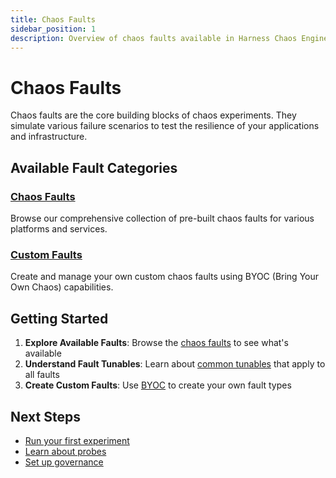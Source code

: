 ```yaml
---
title: Chaos Faults
sidebar_position: 1
description: Overview of chaos faults available in Harness Chaos Engineering
---
```


# Chaos Faults

Chaos faults are the core building blocks of chaos experiments. They simulate various failure scenarios to test the resilience of your applications and infrastructure.

## Available Fault Categories

### [Chaos Faults](./chaos-faults)
Browse our comprehensive collection of pre-built chaos faults for various platforms and services.

### [Custom Faults](./custom-faults)
Create and manage your own custom chaos faults using BYOC (Bring Your Own Chaos) capabilities.

## Getting Started

1. **Explore Available Faults**: Browse the [chaos faults](./chaos-faults) to see what's available
2. **Understand Fault Tunables**: Learn about [common tunables](./chaos-faults/common-tunables-for-all-faults) that apply to all faults
3. **Create Custom Faults**: Use [BYOC](./custom-faults/byoc) to create your own fault types

## Next Steps

- [Run your first experiment](../get-started)
- [Learn about probes](../guides/probes)
- [Set up governance](../guides/governance/rbac)
